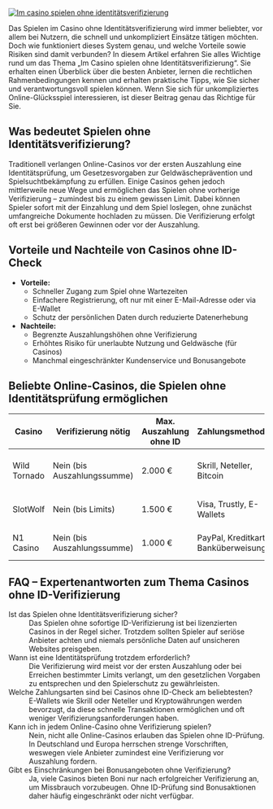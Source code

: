 [![Im casino spielen ohne identitätsverifizierung](https://123-caf.pages.dev/gitsignup.png)](https://vrmoo.ru/Bt82HjjY)

<p>Das Spielen im Casino ohne Identitätsverifizierung wird immer beliebter, vor allem bei Nutzern, die schnell und unkompliziert Einsätze tätigen möchten. Doch wie funktioniert dieses System genau, und welche Vorteile sowie Risiken sind damit verbunden? In diesem Artikel erfahren Sie alles Wichtige rund um das Thema „Im Casino spielen ohne Identitätsverifizierung“. Sie erhalten einen Überblick über die besten Anbieter, lernen die rechtlichen Rahmenbedingungen kennen und erhalten praktische Tipps, wie Sie sicher und verantwortungsvoll spielen können. Wenn Sie sich für unkompliziertes Online-Glücksspiel interessieren, ist dieser Beitrag genau das Richtige für Sie.</p>  <h2>Was bedeutet Spielen ohne Identitätsverifizierung?</h2> <p>Traditionell verlangen Online-Casinos vor der ersten Auszahlung eine Identitätsprüfung, um Gesetzesvorgaben zur Geldwäscheprävention und Spielsuchtbekämpfung zu erfüllen. Einige Casinos gehen jedoch mittlerweile neue Wege und ermöglichen das Spielen ohne vorherige Verifizierung – zumindest bis zu einem gewissen Limit. Dabei können Spieler sofort mit der Einzahlung und dem Spiel loslegen, ohne zunächst umfangreiche Dokumente hochladen zu müssen. Die Verifizierung erfolgt oft erst bei größeren Gewinnen oder vor der Auszahlung.</p>  <h2>Vorteile und Nachteile von Casinos ohne ID-Check</h2> <ul> <li><strong>Vorteile:</strong>   <ul>     <li>Schneller Zugang zum Spiel ohne Wartezeiten</li>     <li>Einfachere Registrierung, oft nur mit einer E-Mail-Adresse oder via E-Wallet</li>     <li>Schutz der persönlichen Daten durch reduzierte Datenerhebung</li>   </ul> </li> <li><strong>Nachteile:</strong>   <ul>     <li>Begrenzte Auszahlungshöhen ohne Verifizierung</li>     <li>Erhöhtes Risiko für unerlaubte Nutzung und Geldwäsche (für Casinos)</li>     <li>Manchmal eingeschränkter Kundenservice und Bonusangebote</li>   </ul> </li> </ul>  <h2>Beliebte Online-Casinos, die Spielen ohne Identitätsprüfung ermöglichen</h2> <table>   <thead>     <tr>       <th>Casino</th>       <th>Verifizierung nötig</th>       <th>Max. Auszahlung ohne ID</th>       <th>Zahlungsmethoden</th>       <th>Besonderheiten</th>     </tr>   </thead>   <tbody>     <tr>       <td>Wild Tornado</td>       <td>Nein (bis Auszahlungssumme)</td>       <td>2.000 €</td>       <td>Skrill, Neteller, Bitcoin</td>       <td>Schnelle Registrierung, Krypto-Zahlungen</td>     </tr>     <tr>       <td>SlotWolf</td>       <td>Nein (bis Limits)</td>       <td>1.500 €</td>       <td>Visa, Trustly, E-Wallets</td>       <td>Großes Spielangebot, Mobile friendly</td>     </tr>     <tr>       <td>N1 Casino</td>       <td>Nein (bis Auszahlungssumme)</td>       <td>1.000 €</td>       <td>PayPal, Kreditkarte, Banküberweisung</td>       <td>Attraktive Boni, Mehrsprachiger Support</td>     </tr>   </tbody> </table>  <h2>FAQ – Expertenantworten zum Thema Casinos ohne ID-Verifizierung</h2> <dl>   <dt>Ist das Spielen ohne Identitätsverifizierung sicher?</dt>   <dd>Das Spielen ohne sofortige ID-Verifizierung ist bei lizenzierten Casinos in der Regel sicher. Trotzdem sollten Spieler auf seriöse Anbieter achten und niemals persönliche Daten auf unsicheren Websites preisgeben.</dd>    <dt>Wann ist eine Identitätsprüfung trotzdem erforderlich?</dt>   <dd>Die Verifizierung wird meist vor der ersten Auszahlung oder bei Erreichen bestimmter Limits verlangt, um den gesetzlichen Vorgaben zu entsprechen und den Spielerschutz zu gewährleisten.</dd>    <dt>Welche Zahlungsarten sind bei Casinos ohne ID-Check am beliebtesten?</dt>   <dd>E-Wallets wie Skrill oder Neteller und Kryptowährungen werden bevorzugt, da diese schnelle Transaktionen ermöglichen und oft weniger Verifizierungsanforderungen haben.</dd>    <dt>Kann ich in jedem Online-Casino ohne Verifizierung spielen?</dt>   <dd>Nein, nicht alle Online-Casinos erlauben das Spielen ohne ID-Prüfung. In Deutschland und Europa herrschen strenge Vorschriften, weswegen viele Anbieter zumindest eine Verifizierung vor Auszahlung fordern.</dd>    <dt>Gibt es Einschränkungen bei Bonusangeboten ohne Verifizierung?</dt>   <dd>Ja, viele Casinos bieten Boni nur nach erfolgreicher Verifizierung an, um Missbrauch vorzubeugen. Ohne ID-Prüfung sind Bonusaktionen daher häufig eingeschränkt oder nicht verfügbar.</dd> </dl>